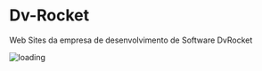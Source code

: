 # Dv-Rocket
Web Sites da empresa de desenvolvimento de Software DvRocket

![loading](https://user-images.githubusercontent.com/57969262/106830662-4335cd80-666d-11eb-9504-be2712d55afe.gif)
